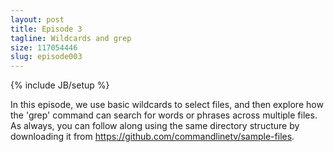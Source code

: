 ```yaml
---
layout: post
title: Episode 3
tagline: Wildcards and grep
size: 117054446
slug: episode003
---
```

{% include JB/setup %}

In this episode, we use basic wildcards to select files, and then explore how
the 'grep' command can search for words or phrases across multiple files. As
always, you can follow along using the same directory structure by downloading
it from <https://github.com/commandlinetv/sample-files>.

